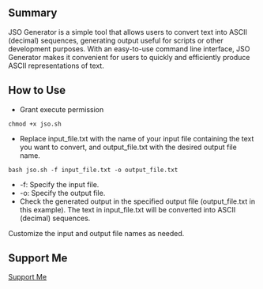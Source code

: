 Summary 
------
JSO Generator is a simple tool that allows users to convert text into ASCII (decimal) sequences, generating output useful for scripts or other development purposes. With an easy-to-use command line interface, JSO Generator makes it convenient for users to quickly and efficiently produce ASCII representations of text.

How to Use 
------ 
- Grant execute permission
```
chmod +x jso.sh
```
- Replace input_file.txt with the name of your input file containing the text you want to convert, and output_file.txt with the desired output file name.
```
bash jso.sh -f input_file.txt -o output_file.txt
```
- -f: Specify the input file.
- -o: Specify the output file.
- Check the generated output in the specified output file (output_file.txt in this example). The text in input_file.txt will be converted into ASCII (decimal) sequences.

Customize the input and output file names as needed.

Support Me 
------
[Support Me](https://rebrand.ly/Tutorial-Termux) 
